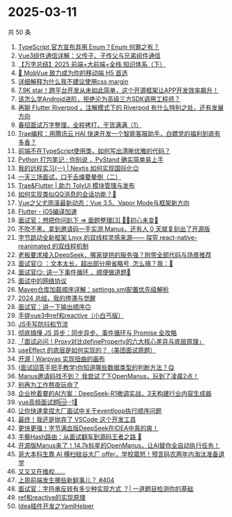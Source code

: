 # 2025-03-11

共 50 条

<!-- BEGIN JUEJIN -->
<!-- 最后更新时间 2025-03-11 00:25:14 +0800 -->
1. [TypeScript 官方宣布弃用 Enum？Enum 何罪之有？](https://juejin.cn/post/7478980680183169078)
1. [Vue3组件通信详解：父传子、子传父与兄弟组件通信](https://juejin.cn/post/7478952636205514762)
1. [【万字总结】2025 前端+大前端+全栈 知识体系（下）](https://juejin.cn/post/7479331614620975115)
1. [📱 MobVue 致力成为你的移动端 H5 首选](https://juejin.cn/post/7479471387020148762)
1. [详细解释为什么我不建议使用css margin](https://juejin.cn/post/7478967140378460194)
1. [7.9K star！跨平台开发从未如此简单，这个开源框架让APP开发效率飙升！](https://juejin.cn/post/7479775999526502451)
1. [该怎么学Android进阶，拒绝沦为高级三方SDK调用工程师？](https://juejin.cn/post/7478994020612374543)
1. [再聊 Flutter Riverpod ，注解模式下的 Riverpod 有什么特别之处，还有发展方向](https://juejin.cn/post/7479474972849143844)
1. [春招面试万字整理，全程拷打，干货满满（1）](https://juejin.cn/post/7479345270699196428)
1. [Trae编程：用腾讯云 HAI 快速开发一个智能客服助手，白嫖党的福利到底有多香？](https://juejin.cn/post/7479434217941270565)
1. [前端不在TypeScript使用类，如何写出清晰优雅的代码？](https://juejin.cn/post/7478662851978330151)
1. [Python 打包笔记 :  你别说 ，PyStand 确实简单易上手](https://juejin.cn/post/7479387138510110732)
1. [我的远程实习(一) | Nextjs 如何实现国际化😉](https://juejin.cn/post/7478991058869911586)
1. [一天三场面试，口干舌燥要晕倒（二）](https://juejin.cn/post/7479345270699982860)
1. [Trae&Flutter | 助力 TolyUI 模块管理与发布](https://juejin.cn/post/7479331614620925963)
1. [如何实现类似QQ消息的会话功能？🤔](https://juejin.cn/post/7478665093385224218)
1. [Vue之父尤雨溪最新动态：Vue 3.5、Vapor Mode与框架新方向](https://juejin.cn/post/7479036294875381796)
1. [Flutter - iOS编译加速](https://juejin.cn/post/7479399201999683584)
1. [面试官：想把你问趴下 => 面题整理[3] 😮‍💨初心未变🚀](https://juejin.cn/post/7479227702600990770)
1. [不吹不黑，拿到邀请码一手实测 Manus，还有人 0 天就复刻出了开源版](https://juejin.cn/post/7478863586091581455)
1. [字节跳动全新框架 Lnyx 的双线程灵感来源—— 探究 react-native-reanimated 的双线程机制](https://juejin.cn/post/7479245589928394804)
1. [老板要求接入DeepSeek，哪家提供的服务强？附带全部代码与场景推荐](https://juejin.cn/post/7479431076207362100)
1. [面试官😏 ：文本太长，超出部分用省略号 ,怎么搞？我：🤡](https://juejin.cn/post/7479343249364549668)
1. [面试官😏: 讲一下事件循环 ，顺便做道题🤪](https://juejin.cn/post/7479387138509914124)
1. [面试中的网络协议](https://juejin.cn/post/7479036294875480100)
1. [Maven仓库加载顺序详解：settings.xml配置优先级解析](https://juejin.cn/post/7478889217010221093)
1. [2024 总结，我的停滞与觉醒](https://juejin.cn/post/7479387138510848012)
1. [面试官：讲一下输出顺序🙃](https://juejin.cn/post/7478969754159185930)
1. [手搓vue3中ref和reactive（小白丐版）](https://juejin.cn/post/7478938109021077539)
1. [JS手写防抖和节流](https://juejin.cn/post/7479343249363435556)
1. [彻底搞懂 JS 异步：同步异步、事件循环与 Promise 全攻略](https://juejin.cn/post/7478943701891137571)
1. [「面试必问！Proxy对比defineProperty的六大核心差异与底层原理」](https://juejin.cn/post/7479452347714928703)
1. [useEffect 的底层是如何实现的？（美团面试原题）](https://juejin.cn/post/7478944055109386274)
1. [开源 | Warpvas 实现扭曲的画布](https://juejin.cn/post/7479345270699474956)
1. [(面试回答手把手教学)你知道哪些数据类型的判断方法？😋](https://juejin.cn/post/7478994020611162127)
1. [Manus邀请码找不到？ 我尝试了下OpenManus，玩到了凌晨2点！](https://juejin.cn/post/7478989325494042633)
1. [别再为工作熬夜玩命了](https://juejin.cn/post/7479638552041832459)
1. [企业抢着要的AI方案：DeepSeek-R1微调实战，3天构建行业内容生成器](https://juejin.cn/post/7479399201999486976)
1. [vue高频面试题🆘--1🎯](https://juejin.cn/post/7479227702601613362)
1. [让你快速拿捏大厂面试中关于eventloop执行顺序问题](https://juejin.cn/post/7479227702600745010)
1. [最终！我还是抛弃了 VSCode 这个开发工具](https://juejin.cn/post/7479799473935515660)
1. [更快更强！字节满血版DeepSeek在IDEA中真的爽！](https://juejin.cn/post/7479726842171473958)
1. [手撕Hash路由：从面试翻车到源码王者之路 🚀](https://juejin.cn/post/7479350849056571444)
1. [开源版Manus来了！14.7k标星的OpenManus，让AI替你全自动执行任务！](https://juejin.cn/post/7479050041421692955)
1. [哥大本科生靠 AI 横扫硅谷大厂 offer，学校震怒！预言码农两年内淘汰准备退学](https://juejin.cn/post/7479996480930938920)
1. [又又又在维权......](https://juejin.cn/post/7479651468340690996)
1. [上周前端发生哪些新鲜事儿？ #404](https://juejin.cn/post/7479626117872566272)
1. [面试官：字符串反转有多少种实现方式 ？| 一道题目检测你的基础](https://juejin.cn/post/7479387138509783052)
1. [ref和reactive的实现原理](https://juejin.cn/post/7479331614619648011)
1. [Idea插件开发之YamlHelper](https://juejin.cn/post/7479225933061734426)
<!-- END JUEJIN -->